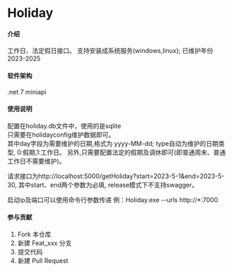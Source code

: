 # Holiday

#### 介绍
工作日、法定假日接口。
支持安装成系统服务(windows,linux);
已维护年份 2023-2025

#### 软件架构
.net 7 miniapi


#### 使用说明

配置在holiday.db文件中，使用的是sqlite  
只需要在holidayconfig维护数据即可。  
其中day字段为需要维护的日期,格式为 yyyy-MM-dd;
type自动为维护的日期类型, 0:假期,1:工作日。
另外,只需要配置法定的假期及调休即可(即普通周末、普通工作日不需要维护)。


请求接口为http://localhost:5000/getHoliday?start=2023-5-1&end=2023-5-30,
其中start、end两个参数为必填, release模式下不支持swagger。


启动ip及端口可以使用命令行参数传递
例：Holiday.exe --urls http://*:7000


#### 参与贡献

1.  Fork 本仓库
2.  新建 Feat_xxx 分支
3.  提交代码
4.  新建 Pull Request
